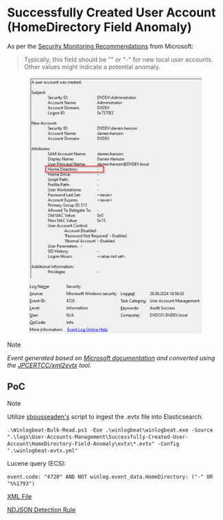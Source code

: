 # Successfully Created User Account (HomeDirectory Field Anomaly)

As per the [Security Monitoring Recommendations](https://learn.microsoft.com/en-us/previous-versions/windows/it-pro/windows-10/security/threat-protection/auditing/event-4720#security-monitoring-recommendations) from Microsoft:
> Typically, this field should be "<value not set>" or "-" for new local user accounts. Other values might indicate a potential anomaly.

<div align="center">
    <img alt="Successfully Created User Account (HomeDirectory Field Anomaly)" src="/logs/User-Accounts-Management/Successfully-Created-User-Account/HomeDirectory-Field-Anomaly/img/HomeDirectory-Field-Anomaly.png" width="80%">
</div>

> [!NOTE]
> *Event generated based on [Microsoft documentation](https://learn.microsoft.com/en-us/previous-versions/windows/it-pro/windows-10/security/threat-protection/auditing/event-4720) and converted using the [JPCERTCC/xml2evtx](https://github.com/JPCERTCC/xml2evtx) tool.*

## PoC
> [!NOTE]
> Utilize [sbousseaden's](https://github.com/sbousseaden/EVTX-ATTACK-SAMPLES) script to ingest the .evtx file into Elasticsearch. 

```
.\Winlogbeat-Bulk-Read.ps1 -Exe .\winlogbeat\winlogbeat.exe -Source ".\logs\User-Accounts-Management\Successfully-Created-User-Account\HomeDirectory-Field-Anomaly\evtx\*.evtx" -Config ".\winlogbeat-evtx.yml"
```

Lucene query (ECS):

```
event.code: "4720" AND NOT winlog.event_data.HomeDirectory: ("-" OR "%%1793")
```

[XML File](/logs/User-Accounts-Management/Successfully-Created-User-Account/HomeDirectory-Field-Anomaly/xml/HomeDirectory-Field-Anomaly.xml)

[NDJSON Detection Rule](/logs/User-Accounts-Management/Successfully-Created-User-Account/HomeDirectory-Field-Anomaly/ndjson/POC-HomeDirectory-Field-Anomaly.ndjson)